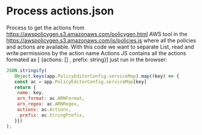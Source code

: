 # Process actions.json

Process to get the actions from https://awspolicygen.s3.amazonaws.com/policygen.html AWS tool in the https://awspolicygen.s3.amazonaws.com/js/policies.js where all the policies and actions are available.
With this code we want to separate List, read and write permissions by the action name
Actions JS contains all the actions formated as [ {actions: [] , prefix: string}] just run in the browser:

```Javascript
JSON.stringify(
   Object.keys(app.PolicyEditorConfig.serviceMap).map((key) => {
   const ac = app.PolicyEditorConfig.serviceMap[key]
   return {
    name: key,
    arn_format: ac.ARNFormat,
    arn_regex: ac.ARNRegex,
    actions: ac.Actions,
     prefix: ac.StringPrefix,
   }})
);
```
